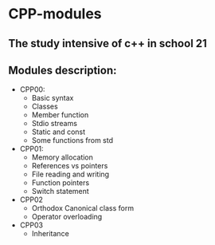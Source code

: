 # CPP-modules

## The study intensive of c++ in school 21

## Modules description:
 * CPP00:
   * Basic syntax
   * Classes
   * Member function
   * Stdio streams
   * Static and const
   * Some functions from std
 * CPP01:
   * Memory allocation
   * References vs pointers
   * File reading and writing
   * Function pointers
   * Switch statement
 * CPP02
   *  Orthodox Canonical class form
   *  Operator overloading
* CPP03
  * Inheritance